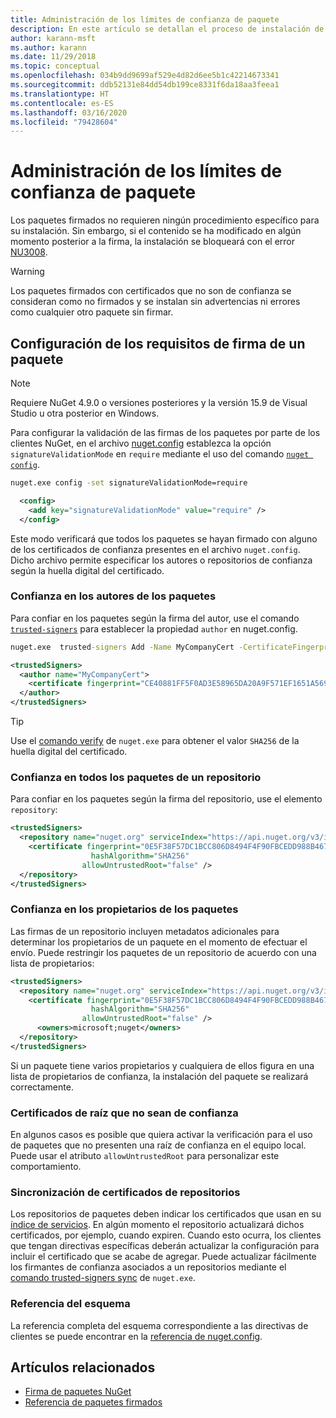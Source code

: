 ```yaml
---
title: Administración de los límites de confianza de paquete
description: En este artículo se detallan el proceso de instalación de paquetes NuGet firmados y las opciones de configuración de la confianza en la firma de los paquetes.
author: karann-msft
ms.author: karann
ms.date: 11/29/2018
ms.topic: conceptual
ms.openlocfilehash: 034b9dd9699af529e4d82d6ee5b1c42214673341
ms.sourcegitcommit: ddb52131e84dd54db199ce8331f6da18aa3feea1
ms.translationtype: HT
ms.contentlocale: es-ES
ms.lasthandoff: 03/16/2020
ms.locfileid: "79428604"
---
```

# <a name="manage-package-trust-boundaries"></a>Administración de los límites de confianza de paquete

Los paquetes firmados no requieren ningún procedimiento específico para su instalación. Sin embargo, si el contenido se ha modificado en algún momento posterior a la firma, la instalación se bloqueará con el error [NU3008](../reference/errors-and-warnings/NU3008.md).

> [!Warning]
> Los paquetes firmados con certificados que no son de confianza se consideran como no firmados y se instalan sin advertencias ni errores como cualquier otro paquete sin firmar.

## <a name="configure-package-signature-requirements"></a>Configuración de los requisitos de firma de un paquete

> [!Note]
> Requiere NuGet 4.9.0 o versiones posteriores y la versión 15.9 de Visual Studio u otra posterior en Windows.

Para configurar la validación de las firmas de los paquetes por parte de los clientes NuGet, en el archivo [nuget.config](../reference/nuget-config-file.md) establezca la opción `signatureValidationMode` en `require` mediante el uso del comando [`nuget config`](../reference/cli-reference/cli-ref-config.md).

```cmd
nuget.exe config -set signatureValidationMode=require
```

```xml
  <config>
    <add key="signatureValidationMode" value="require" />
  </config>
```

Este modo verificará que todos los paquetes se hayan firmado con alguno de los certificados de confianza presentes en el archivo `nuget.config`. Dicho archivo permite especificar los autores o repositorios de confianza según la huella digital del certificado.

### <a name="trust-package-author"></a>Confianza en los autores de los paquetes

Para confiar en los paquetes según la firma del autor, use el comando [`trusted-signers`](../reference/cli-reference/cli-ref-trusted-signers.md) para establecer la propiedad `author` en nuget.config.

```cmd
nuget.exe  trusted-signers Add -Name MyCompanyCert -CertificateFingerprint CE40881FF5F0AD3E58965DA20A9F571EF1651A56933748E1BF1C99E537C4E039 -FingerprintAlgorithm SHA256
```

```xml
<trustedSigners>
  <author name="MyCompanyCert">
    <certificate fingerprint="CE40881FF5F0AD3E58965DA20A9F571EF1651A56933748E1BF1C99E537C4E039" hashAlgorithm="SHA256" allowUntrustedRoot="false" />
  </author>
</trustedSigners>
```

>[!TIP]
>Use el [comando verify](../reference/cli-reference/cli-ref-verify.md) de `nuget.exe` para obtener el valor `SHA256` de la huella digital del certificado.


### <a name="trust-all-packages-from-a-repository"></a>Confianza en todos los paquetes de un repositorio

Para confiar en los paquetes según la firma del repositorio, use el elemento `repository`:

```xml
<trustedSigners>  
  <repository name="nuget.org" serviceIndex="https://api.nuget.org/v3/index.json">
    <certificate fingerprint="0E5F38F57DC1BCC806D8494F4F90FBCEDD988B4676070...." 
                  hashAlgorithm="SHA256" 
                allowUntrustedRoot="false" />
  </repository>
</trustedSigners>
```

### <a name="trust-package-owners"></a>Confianza en los propietarios de los paquetes

Las firmas de un repositorio incluyen metadatos adicionales para determinar los propietarios de un paquete en el momento de efectuar el envío. Puede restringir los paquetes de un repositorio de acuerdo con una lista de propietarios:

```xml
<trustedSigners>  
  <repository name="nuget.org" serviceIndex="https://api.nuget.org/v3/index.json">
    <certificate fingerprint="0E5F38F57DC1BCC806D8494F4F90FBCEDD988B4676070...." 
                  hashAlgorithm="SHA256" 
                allowUntrustedRoot="false" />
      <owners>microsoft;nuget</owners>
  </repository>
</trustedSigners>
```

Si un paquete tiene varios propietarios y cualquiera de ellos figura en una lista de propietarios de confianza, la instalación del paquete se realizará correctamente.

### <a name="untrusted-root-certificates"></a>Certificados de raíz que no sean de confianza

En algunos casos es posible que quiera activar la verificación para el uso de paquetes que no presenten una raíz de confianza en el equipo local. Puede usar el atributo `allowUntrustedRoot` para personalizar este comportamiento.

### <a name="sync-repository-certificates"></a>Sincronización de certificados de repositorios

Los repositorios de paquetes deben indicar los certificados que usan en su [índice de servicios](../api/service-index.md). En algún momento el repositorio actualizará dichos certificados, por ejemplo, cuando expiren. Cuando esto ocurra, los clientes que tengan directivas específicas deberán actualizar la configuración para incluir el certificado que se acabe de agregar. Puede actualizar fácilmente los firmantes de confianza asociados a un repositorios mediante el [comando trusted-signers sync](../reference/cli-reference/cli-ref-trusted-signers.md#nuget-trusted-signers-sync--name-name) de `nuget.exe`.

### <a name="schema-reference"></a>Referencia del esquema

La referencia completa del esquema correspondiente a las directivas de clientes se puede encontrar en la [referencia de nuget.config](../reference/nuget-config-file.md#trustedsigners-section).

## <a name="related-articles"></a>Artículos relacionados

- [Firma de paquetes NuGet](../create-packages/Sign-a-Package.md)
- [Referencia de paquetes firmados](../reference/Signed-Packages-Reference.md)
